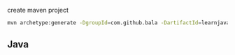 create maven project
```bash
mvn archetype:generate -DgroupId=com.github.bala -DartifactId=learnjava -DarchetypeArtifactId=maven-archetype-quickstart -DinteractiveMode=false
```

## Java

